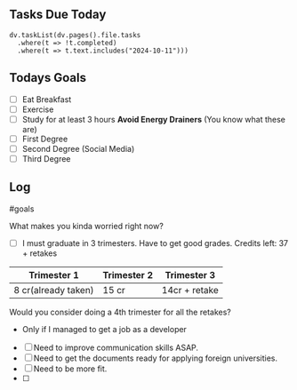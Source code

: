## Tasks Due Today
```dataviewjs
dv.taskList(dv.pages().file.tasks 
  .where(t => !t.completed)
  .where(t => t.text.includes("2024-10-11")))
```
## Todays Goals
- [ ] Eat Breakfast
- [ ] Exercise
- [ ] Study for at least 3 hours
**Avoid Energy Drainers** (You know what these are)
- [ ] First Degree
- [ ] Second Degree (Social Media)
- [ ] Third Degree

## Log
#goals 

What makes you kinda worried right now?

- [ ] I must graduate in 3 trimesters. Have to get good grades.
      Credits left: 37 + retakes
      

| Trimester 1         | Trimester 2 | Trimester 3   |
| ------------------- | ----------- | ------------- |
| 8 cr(already taken) | 15 cr       | 14cr + retake |

Would you consider doing a 4th trimester for all the retakes?
- Only if I managed to get a job as a developer

- [ ] Need to improve communication skills ASAP.
- [ ] Need to get the documents ready for applying foreign universities.
- [ ] Need to be more fit.
- [ ] 